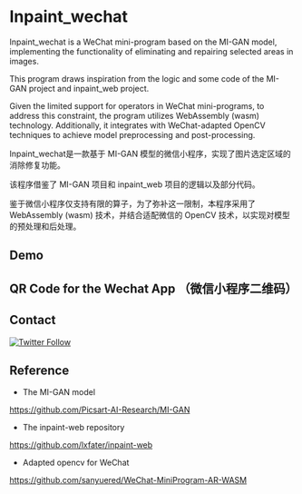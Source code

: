 # Inpaint_wechat
Inpaint_wechat is a WeChat mini-program based on the MI-GAN model, implementing the functionality of eliminating and repairing selected areas in images. 

This program draws inspiration from the logic and some code of the MI-GAN project and inpaint_web project.

Given the limited support for operators in WeChat mini-programs, to address this constraint, the program utilizes WebAssembly (wasm) technology. 
Additionally, it integrates with WeChat-adapted OpenCV techniques to achieve model preprocessing and post-processing. 



Inpaint_wechat是一款基于 MI-GAN 模型的微信小程序，实现了图片选定区域的消除修复功能。

该程序借鉴了 MI-GAN 项目和 inpaint_web 项目的逻辑以及部分代码。

鉴于微信小程序仅支持有限的算子，为了弥补这一限制，本程序采用了 WebAssembly (wasm) 技术，并结合适配微信的 OpenCV 技术，以实现对模型的预处理和后处理。

## Demo

## QR Code for the Wechat App （微信小程序二维码）

## Contact

[![Twitter Follow](https://img.shields.io/twitter/follow/rules4thing?style=social)](https://x.com/zhiyuan54030554)

## Reference

- The MI-GAN model

https://github.com/Picsart-AI-Research/MI-GAN

- The inpaint-web repository

https://github.com/lxfater/inpaint-web

- Adapted opencv for WeChat

https://github.com/sanyuered/WeChat-MiniProgram-AR-WASM
